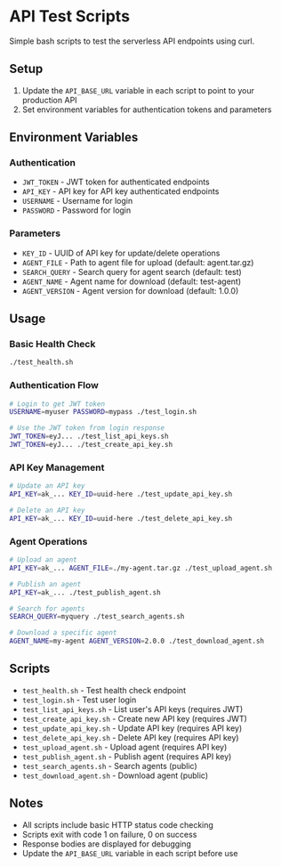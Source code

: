 # API Test Scripts

Simple bash scripts to test the serverless API endpoints using curl.

## Setup

1. Update the `API_BASE_URL` variable in each script to point to your production API
2. Set environment variables for authentication tokens and parameters

## Environment Variables

### Authentication
- `JWT_TOKEN` - JWT token for authenticated endpoints
- `API_KEY` - API key for API key authenticated endpoints
- `USERNAME` - Username for login
- `PASSWORD` - Password for login

### Parameters
- `KEY_ID` - UUID of API key for update/delete operations
- `AGENT_FILE` - Path to agent file for upload (default: agent.tar.gz)
- `SEARCH_QUERY` - Search query for agent search (default: test)
- `AGENT_NAME` - Agent name for download (default: test-agent)
- `AGENT_VERSION` - Agent version for download (default: 1.0.0)

## Usage

### Basic Health Check
```bash
./test_health.sh
```

### Authentication Flow
```bash
# Login to get JWT token
USERNAME=myuser PASSWORD=mypass ./test_login.sh

# Use the JWT token from login response
JWT_TOKEN=eyJ... ./test_list_api_keys.sh
JWT_TOKEN=eyJ... ./test_create_api_key.sh
```

### API Key Management
```bash
# Update an API key
API_KEY=ak_... KEY_ID=uuid-here ./test_update_api_key.sh

# Delete an API key
API_KEY=ak_... KEY_ID=uuid-here ./test_delete_api_key.sh
```

### Agent Operations
```bash
# Upload an agent
API_KEY=ak_... AGENT_FILE=./my-agent.tar.gz ./test_upload_agent.sh

# Publish an agent
API_KEY=ak_... ./test_publish_agent.sh

# Search for agents
SEARCH_QUERY=myquery ./test_search_agents.sh

# Download a specific agent
AGENT_NAME=my-agent AGENT_VERSION=2.0.0 ./test_download_agent.sh
```

## Scripts

- `test_health.sh` - Test health check endpoint
- `test_login.sh` - Test user login
- `test_list_api_keys.sh` - List user's API keys (requires JWT)
- `test_create_api_key.sh` - Create new API key (requires JWT)
- `test_update_api_key.sh` - Update API key (requires API key)
- `test_delete_api_key.sh` - Delete API key (requires API key)
- `test_upload_agent.sh` - Upload agent (requires API key)
- `test_publish_agent.sh` - Publish agent (requires API key)
- `test_search_agents.sh` - Search agents (public)
- `test_download_agent.sh` - Download agent (public)

## Notes

- All scripts include basic HTTP status code checking
- Scripts exit with code 1 on failure, 0 on success
- Response bodies are displayed for debugging
- Update the `API_BASE_URL` variable in each script before use